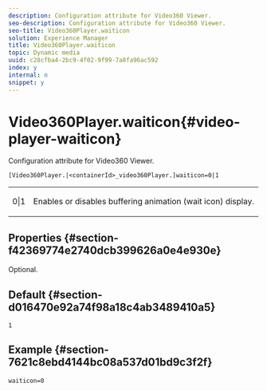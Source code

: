 ```yaml
---
description: Configuration attribute for Video360 Viewer.
seo-description: Configuration attribute for Video360 Viewer.
seo-title: Video360Player.waiticon
solution: Experience Manager
title: Video360Player.waiticon
topic: Dynamic media
uuid: c28cfba4-2bc9-4f02-9f99-7a8fa96ac592
index: y
internal: n
snippet: y
---
```


# Video360Player.waiticon{#video-player-waiticon}

Configuration attribute for Video360 Viewer.

 `[Video360Player.|<containerId>_video360Player.]waiticon=0|1`

<table id="table_C616483932C2482CA9794DDD7313FD7C"> 
 <tbody> 
  <tr> 
   <td colname="col1"> <p> <span class="codeph"> 0|1</span> </p> </td> 
   <td colname="col2"> <p> Enables or disables buffering animation (wait icon) display. </p> </td> 
  </tr> 
 </tbody> 
</table>

## Properties {#section-f42369774e2740dcb399626a0e4e930e}

Optional.

## Default {#section-d016470e92a74f98a18c4ab3489410a5}

`1`

## Example {#section-7621c8ebd4144bc08a537d01bd9c3f2f}

```
waiticon=0
```

